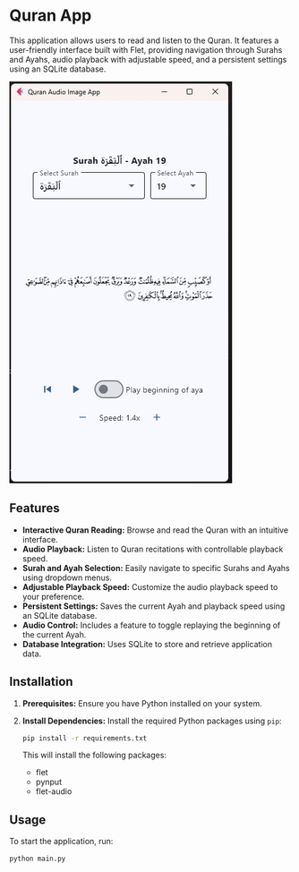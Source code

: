 # Quran App

This application allows users to read and listen to the Quran. It features a user-friendly interface built with Flet, providing navigation through Surahs and Ayahs, audio playback with adjustable speed, and a persistent settings using an SQLite database.

![Screenshot](screen_shot.png)

## Features

*   **Interactive Quran Reading:** Browse and read the Quran with an intuitive interface.
*   **Audio Playback:** Listen to Quran recitations with controllable playback speed.
*   **Surah and Ayah Selection:** Easily navigate to specific Surahs and Ayahs using dropdown menus.
*   **Adjustable Playback Speed:** Customize the audio playback speed to your preference.
*   **Persistent Settings:** Saves the current Ayah and playback speed using an SQLite database.
*   **Audio Control:** Includes a feature to toggle replaying the beginning of the current Ayah.
*   **Database Integration:** Uses SQLite to store and retrieve application data.

## Installation

1.  **Prerequisites:** Ensure you have Python installed on your system.

2.  **Install Dependencies:** Install the required Python packages using `pip`:

    ```bash
    pip install -r requirements.txt
    ```
    This will install the following packages:
    - flet
    - pynput
    - flet-audio

## Usage
To start the application, run:
```bash
python main.py
